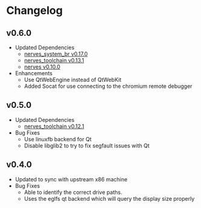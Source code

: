 # Changelog

## v0.6.0

  * Updated Dependencies
    * [nerves_system_br v0.17.0](https://github.com/nerves-project/nerves_system_br/releases/tag/v0.17.0)
    * [nerves_toolchain v0.13.1](https://github.com/nerves-project/toolchains/releases/tag/v0.13.1)
    * [nerves v0.10.0](https://github.com/nerves-project/nerves/releases/tag/v0.10.0)
  * Enhancements
    * Use QtWebEngine instead of QtWebKit
    * Added Socat for use connecting to the chromium remote debugger

## v0.5.0

  * Updated Dependencies
    * [nerves_toolchain v0.12.1](https://github.com/nerves-project/toolchains/releases/tag/v0.12.1)
  * Bug Fixes
    * Use linuxfb backend for Qt
    * Disable libglib2 to try to fix segfault issues with Qt

## v0.4.0

  * Updated to sync with upstream x86 machine
  * Bug Fixes
    * Able to identify the correct drive paths.
    * Uses the eglfs qt backend which will query the display size properly

